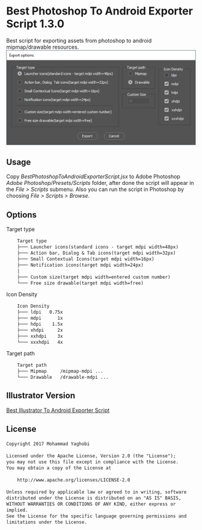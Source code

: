 Best Photoshop To Android Exporter Script 1.3.0
=================================

Best script for exporting assets from photoshop to android mipmap/drawable resources.<br>
![Alt text](screenshot/shot1.png?raw=true "ScreenShot Best Photoshop To Android Exporter Script")

Usage
---
Copy *BestPhotoshopToAndroidExporterScript.jsx* to Adobe Photoshop *Adobe Photoshop/Presets/Scripts* folder, after done the script will appear in the *File > Scripts* submenu.
Also you can run the script in Photoshop by choosing *File > Scripts > Browse*.

Options
---
Target type
```
    Target type
    ├─── Launcher icons(standard icons - target mdpi width=48px)
    ├─── Action bar, Dialog & Tab icons(target mdpi width=32px)
    ├─── Small Contextual Icons(target mdpi width=16px)
    ├─── Notification icons(target mdpi width=24px)
    |
    ├─── Custom size(target mdpi width=entered custom number)
    └─── Free size drawable(target mdpi width=free)
```

Icon Density
```
    Icon Density
    ├─── ldpi   0.75x
    ├─── mdpi      1x
    ├─── hdpi    1.5x
    ├─── xhdpi     2x
    ├─── xxhdpi    3x
    └─── xxxhdpi   4x
```

Target path
```
    Target path
    ├─── Mipmap		/mipmap-mdpi ...
    └─── Drawable	/drawable-mdpi ...
```

Illustrator Version
---
[Best Illustrator To Android Exporter Script](https://github.com/myaghobi/Best-Illustrator-To-Android-Exporter-Script/ "Best Illustrator To Android Exporter Script")

License
---
```
Copyright 2017 Mohammad Yaghobi

Licensed under the Apache License, Version 2.0 (the "License");
you may not use this file except in compliance with the License.
You may obtain a copy of the License at

    http://www.apache.org/licenses/LICENSE-2.0

Unless required by applicable law or agreed to in writing, software
distributed under the License is distributed on an "AS IS" BASIS,
WITHOUT WARRANTIES OR CONDITIONS OF ANY KIND, either express or implied.
See the License for the specific language governing permissions and
limitations under the License.
```
